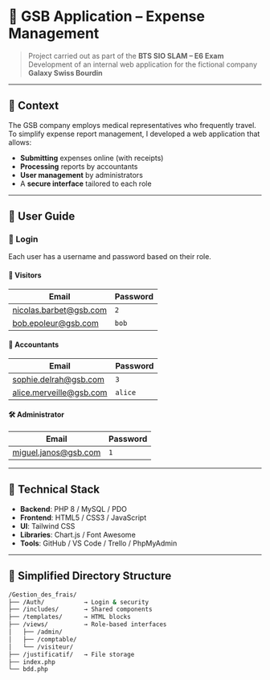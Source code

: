 # 💼 GSB Application – Expense Management

> Project carried out as part of the **BTS SIO SLAM – E6 Exam**  
> Development of an internal web application for the fictional company **Galaxy Swiss Bourdin**

---

## 📌 Context

The GSB company employs medical representatives who frequently travel.  
To simplify expense report management, I developed a web application that allows:

- **Submitting** expenses online (with receipts)
- **Processing** reports by accountants
- **User management** by administrators
- A **secure interface** tailored to each role

---

## 🧭 User Guide

### 🔐 Login

Each user has a username and password based on their role.

#### 👤 **Visitors**
| Email                            | Password |
|----------------------------------|----------|
| nicolas.barbet@gsb.com           | `2`      |
| bob.epoleur@gsb.com              | `bob`    |

#### 🧾 **Accountants**
| Email                            | Password |
|----------------------------------|----------|
| sophie.delrah@gsb.com            | `3`      |
| alice.merveille@gsb.com          | `alice`  |

#### 🛠️ **Administrator**
| Email                            | Password |
|----------------------------------|----------|
| miguel.janos@gsb.com             | `1`      |

---

## 🧰 Technical Stack

- **Backend**: PHP 8 / MySQL / PDO  
- **Frontend**: HTML5 / CSS3 / JavaScript  
- **UI**: Tailwind CSS  
- **Libraries**: Chart.js / Font Awesome  
- **Tools**: GitHub / VS Code / Trello / PhpMyAdmin

---

## 📁 Simplified Directory Structure

```bash
/Gestion_des_frais/
├── /Auth/           → Login & security
├── /includes/       → Shared components
├── /templates/      → HTML blocks
├── /views/          → Role-based interfaces
│   ├── /admin/
│   ├── /comptable/
│   └── /visiteur/
├── /justificatif/   → File storage
├── index.php
└── bdd.php
